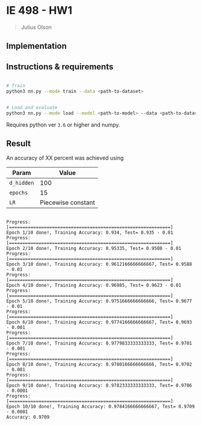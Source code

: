 # IE 498 - HW1

> Julius Olson


## Implementation

## Instructions & requirements


```sh

# Train
python3 nn.py --mode train --data <path-to-dataset>


# Load and evaluate
python3 nn.py --mode load --model <path-to-model> --data <path-to-dataset>

```

Requires python ver `3.6` or higher and numpy.


## Result

An accuracy of XX percent was achieved using

Param      | Value
-----------|--------
`d_hidden` | 100
`epochs`   | 15
`LR`       | Piecewise constant

```

Progress: [============================================================]
Epoch 1/10 done!, Training Accuracy: 0.934, Test= 0.935 - 0.01
Progress: [============================================================]
Epoch 2/10 done!, Training Accuracy: 0.95335, Test= 0.9508 - 0.01
Progress: [============================================================]
Epoch 3/10 done!, Training Accuracy: 0.9612166666666667, Test= 0.9588 - 0.01
Progress: [============================================================]
Epoch 4/10 done!, Training Accuracy: 0.96985, Test= 0.9623 - 0.01
Progress: [============================================================]
Epoch 5/10 done!, Training Accuracy: 0.9751666666666666, Test= 0.9677 - 0.01
Progress: [============================================================]
Epoch 6/10 done!, Training Accuracy: 0.9774166666666667, Test= 0.9693 - 0.001
Progress: [============================================================]
Epoch 7/10 done!, Training Accuracy: 0.9779833333333333, Test= 0.9701 - 0.001
Progress: [============================================================]
Epoch 8/10 done!, Training Accuracy: 0.9780166666666666, Test= 0.9702 - 0.001
Progress: [============================================================]
Epoch 9/10 done!, Training Accuracy: 0.9782333333333333, Test= 0.9706 - 0.0001
Progress: [============================================================]
Epoch 10/10 done!, Training Accuracy: 0.9784166666666667, Test= 0.9709 - 0.0001
Accuracy: 0.9709

```